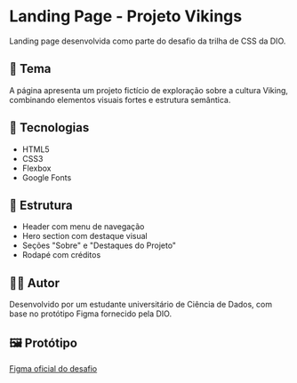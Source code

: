 # Landing Page - Projeto Vikings

Landing page desenvolvida como parte do desafio da trilha de CSS da DIO.

## 🔱 Tema

A página apresenta um projeto fictício de exploração sobre a cultura Viking, combinando elementos visuais fortes e estrutura semântica.

## 🚀 Tecnologias

- HTML5
- CSS3
- Flexbox
- Google Fonts

## 🎯 Estrutura

- Header com menu de navegação
- Hero section com destaque visual
- Seções "Sobre" e "Destaques do Projeto"
- Rodapé com créditos

## 👨‍💻 Autor

Desenvolvido por um estudante universitário de Ciência de Dados, com base no protótipo Figma fornecido pela DIO.

## 🖼️ Protótipo

[Figma oficial do desafio](https://www.figma.com/file/3PiokoJj9IhGDnNiWAJbz7/DIO---Desafio-01?node-id=0%3A1)

